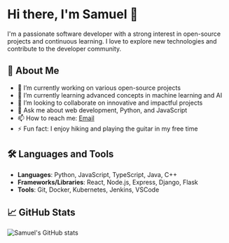 # Hi there, I'm Samuel 👋

I'm a passionate software developer with a strong interest in open-source projects and continuous learning. I love to explore new technologies and contribute to the developer community.

## 🚀 About Me
- 🔭 I’m currently working on various open-source projects
- 🌱 I’m currently learning advanced concepts in machine learning and AI
- 👯 I’m looking to collaborate on innovative and impactful projects
- 💬 Ask me about web development, Python, and JavaScript
- 📫 How to reach me: [Email](mailto:samuelprogramer@example.com)
- ⚡ Fun fact: I enjoy hiking and playing the guitar in my free time

## 🛠️ Languages and Tools
- **Languages**: Python, JavaScript, TypeScript, Java, C++
- **Frameworks/Libraries**: React, Node.js, Express, Django, Flask
- **Tools**: Git, Docker, Kubernetes, Jenkins, VSCode

## 📈 GitHub Stats
![Samuel's GitHub stats](https://github-readme-stats.vercel.app/api?username=samuelprogramer&show_icons=true&theme=radical)

